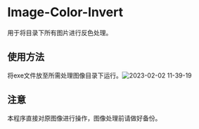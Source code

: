 # Image-Color-Invert

用于将目录下所有图片进行反色处理。

## 使用方法

将exe文件放至所需处理图像目录下运行。![2023-02-02 11-39-19](https://www.kurisunya.top/pictures/3/2023/02/02/1675309363.gif)

## 注意

本程序直接对原图像进行操作，图像处理前请做好备份。